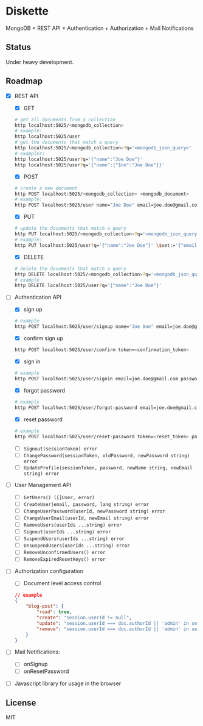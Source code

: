 # Diskette

MongoDB + REST API + Authentication + Authorization + Mail Notifications

## Status

Under heavy development.

## Roadmap

- [x] REST API

    - [x] GET
    ```bash
    # get all documents from a collection
    http localhost:5025/<mongodb_collection>
    # example:
    http localhost:5025/user
    # get the documents that match a query
    http localhost:5025/<mongodb_collection>?q='<mongodb_json_query>'
    # examples:
    http localhost:5025/user?q='{"name":"Joe Doe"}'
    http localhost:5025/user?q='{"name":{"$ne":"Joe Doe"}}'
    ```

    - [x] POST
    ```bash
    # create a new document
    http POST localhost:5025/<mongodb_collection> <mongodb_document>
    # example:
    http POST localhost:5025/user name="Joe Doe" email=joe.doe@gmail.com
    ```

    - [x] PUT
    ```bash
    # update the documents that match a query
    http PUT localhost:5025/<mongodb_collection>?q='<mongodb_json_query>' <mongodb_update>
    # example:
    http PUT localhost:5025/user?q='{"name":"Joe Doe"}' \$set:='{"email":"jdoe@gmail.com"}'
    ```

    - [x] DELETE
    ```bash
    # delete the documents that match a query
    http DELETE localhost:5025/<mongodb_collection>?q='<mongodb_json_query>'
    # example
    http DELETE localhost:5025/user?q='{"name":"Joe Doe"}'
    ```

- [ ] Authentication API

    - [x] sign up
    ```bash
    # example
    http POST localhost:5025/user/signup name="Joe Doe" email=joe.doe@gmail.com password=abc language=en
    ```

    - [x] confirm sign up
    ```bash
    http POST localhost:5025/user/confirm token=<confirmation_token>
    ```

    - [x] sign in
    ```bash
    # example
    http POST localhost:5025/user/signin email=joe.doe@gmail.com password=abc
    ```

    - [x] forgot password
    ```bash
    # example
    http POST localhost:5025/user/forgot-password email=joe.doe@gmail.com
    ```

    - [x] reset password
    ```bash
    # example
    http POST localhost:5025/user/reset-password token=<reset_token> password=123
    ```

    - [ ] `Signout(sessionToken) error`
    - [ ] `ChangePassword(sessionToken, oldPassword, newPassword string) error`
    - [ ] `UpdateProfile(sessionToken, password, newName string, newEmail string) error`

- [ ] User Management API
    - [ ] `GetUsers() ([]User, error)`
    - [ ] `CreateUser(email, password, lang string) error`
    - [ ] `ChangeUserPassword(userId, newPassword string) error`
    - [ ] `ChangeUserEmail(userId, newEmail string) error`
    - [ ] `RemoveUsers(userIds ...string) error`
    - [ ] `Signout(userIds ...string) error`
    - [ ] `SuspendUsers(userIds ...string) error`
    - [ ] `UnsuspendUsers(userIds ...string) error`
    - [ ] `RemoveUnconfirmedUsers() error`
    - [ ] `RemoveExpiredResetKeys() error`

- [ ] Authorization configuration
    - [ ] Document level access control
    ```json
    // example
    {
        "blog-post": {
            "read": true,
            "create": "session.userId != null",
            "update": "session.userId === doc.authorId || 'admin' in session.userRoles",
            "remove": "session.userId === doc.authorId || 'admin' in session.userRoles"
        }
    }
    ```

- [ ] Mail Notifications:
    - [ ] onSignup
    - [ ] onResetPassword

- [ ] Javascript library for usage in the browser


## License

MIT
